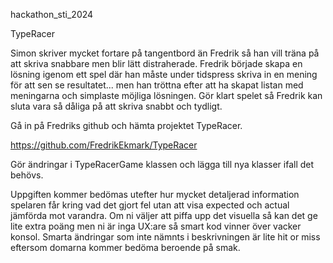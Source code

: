 hackathon_sti_2024

TypeRacer 

Simon skriver mycket fortare på tangentbord än Fredrik så han vill träna på att skriva snabbare men blir lätt distraherade. Fredrik började skapa en lösning igenom ett spel där han måste under tidspress skriva in en mening för att sen se resultatet... men han tröttna efter att ha skapat listan med meningarna och simplaste möjliga lösningen. Gör klart spelet så Fredrik kan sluta vara så dåliga på att skriva snabbt och tydligt.  

Gå in på Fredriks github och hämta projektet TypeRacer.   

https://github.com/FredrikEkmark/TypeRacer 

Gör ändringar i TypeRacerGame klassen och lägga till nya klasser ifall det behövs.  

Uppgiften kommer bedömas utefter hur mycket detaljerad information spelaren får kring vad det gjort fel utan att visa expected och actual jämförda mot varandra. Om ni väljer att piffa upp det visuella så kan det ge lite extra poäng men ni är inga UX:are så smart kod vinner över vacker konsol. Smarta ändringar som inte nämnts i beskrivningen är lite hit or miss eftersom domarna kommer bedöma beroende på smak.  
